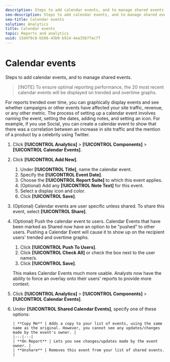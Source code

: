```yaml
---
description: Steps to add calendar events, and to manage shared events.
seo-description: Steps to add calendar events, and to manage shared events.
seo-title: Calendar events
solution: Analytics
title: Calendar events
topic: Reports and analytics
uuid: 15d4f0c8-b566-43b0-b914-4ea35b7fac7f
---
```


# Calendar events

Steps to add calendar events, and to manage shared events.

> [!NOTE] To ensure optimal reporting performance, the 20 most recent calendar events will be displayed on trended and overtime graphs.

For reports trended over time, you can graphically display events and see whether campaigns or other events have affected your site traffic, revenue, or any other metric. The process of setting up a calendar event involves naming the event, setting the dates, adding notes, and setting an icon. For example, if you use Social, you can create a calendar event to show that there was a correlation between an increase in site traffic and the mention of a product by a celebrity using Twitter.

1. Click **[!UICONTROL Analytics]** > **[!UICONTROL Components]** > **[!UICONTROL Calendar Events]**.
1. Click **[!UICONTROL Add New]**.
   1. Under **[!UICONTROL Title]**, name the calendar event.
   1. Specify the **[!UICONTROL Event Date]**.
   1. Choose the **[!UICONTROL Report Suite]** to which this event applies.
   1. (Optional) Add any **[!UICONTROL Note Text]** for this event.
   1. Select a display icon and color.
   1. Click **[!UICONTROL Save]**.
1. (Optional) Calendar events are user specific unless shared. To share this event, select **[!UICONTROL Share]**.
1. (Optional) Push the calendar event to users. Calendar Events that have been marked as Shared now have an option to be "pushed" to other users. Pushing a Calendar Event will cause it to show up on the recipient users' trended and overtime graphs.
   1. Click **[!UICONTROL Push To Users]**.
   1. Click **[!UICONTROL Check All]** or check the box next to the user name/s.
   1. Click **[!UICONTROL Save]**.

   This makes Calendar Events much more usable. Analysts now have the ability to force an overlay onto their users' reports to provide more context.
1. Click **[!UICONTROL Analytics]** > **[!UICONTROL Components]** > **[!UICONTROL Calendar Events]**.
1. Under **[!UICONTROL Shared Calendar Events]**, specify one of these options:

       | **Copy Me** | Adds a copy to your list of events, using the same name as the original. However, you cannot see any updates/changes made by the event's owner. |
       |---|---|
       | **On Report** | Lets you see changes/updates made by the event owner. |
       | **Unshare** | Removes this event from your list of shared events. |

